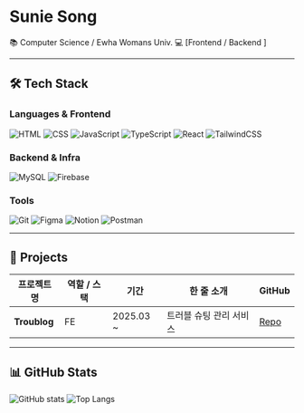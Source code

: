 # Sunie Song

📚 Computer Science / Ewha Womans Univ.
💻 [Frontend / Backend ]  

---

## 🛠 Tech Stack

### Languages & Frontend
![HTML](https://img.shields.io/badge/HTML5-E34F26?style=flat&logo=html5&logoColor=fff)
![CSS](https://img.shields.io/badge/CSS3-1572B6?style=flat&logo=css3&logoColor=fff)
![JavaScript](https://img.shields.io/badge/JavaScript-F7DF1E?style=flat&logo=javascript&logoColor=000)
![TypeScript](https://img.shields.io/badge/TypeScript-3178C6?style=flat&logo=typescript&logoColor=fff)
![React](https://img.shields.io/badge/React-61DAFB?style=flat&logo=react&logoColor=000)
![TailwindCSS](https://img.shields.io/badge/Tailwind-06B6D4?style=flat&logo=tailwindcss&logoColor=fff)

### Backend & Infra
![MySQL](https://img.shields.io/badge/MySQL-4479A1?style=flat&logo=mysql&logoColor=fff)
![Firebase](https://img.shields.io/badge/Firebase-FFCA28?style=flat&logo=firebase&logoColor=000)

### Tools
![Git](https://img.shields.io/badge/Git-F05032?style=flat&logo=git&logoColor=fff)
![Figma](https://img.shields.io/badge/Figma-F24E1E?style=flat&logo=figma&logoColor=fff)
![Notion](https://img.shields.io/badge/Notion-000000?style=flat&logo=notion&logoColor=fff)
![Postman](https://img.shields.io/badge/Postman-FF6C37?style=flat&logo=postman&logoColor=fff)

---

## 📂 Projects

| 프로젝트명 | 역할 / 스택 | 기간 | 한 줄 소개 | GitHub |
|-----------|------------|------|------------|--------|
| **Troublog** | FE | 2025.03 ~ | 트러블 슈팅 관리 서비스 | [Repo](https://github.com/IT-Cotato/11th-TroubleLog-FE) |

---

## 📊 GitHub Stats
![GitHub stats](https://github-readme-stats.vercel.app/api?username=suniesong&show_icons=true&theme=radical)
![Top Langs](https://github-readme-stats.vercel.app/api/top-langs/?username=suniesong&layout=compact&theme=radical)
